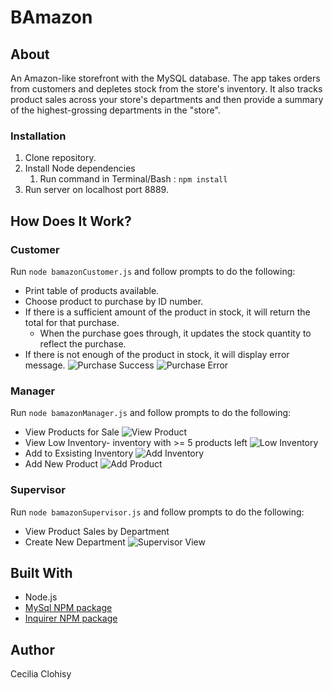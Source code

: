 # BAmazon

## About 
An Amazon-like storefront with the MySQL database. The app takes orders from customers and depletes stock from the store's inventory. It also tracks product sales across your store's departments and then provide a summary of the highest-grossing departments in the "store".

### Installation
1. Clone repository.
1. Install Node dependencies 
    1. Run command in Terminal/Bash :
    `npm install`
1. Run server on localhost port 8889.

## How Does It Work?

### Customer 
Run `node bamazonCustomer.js` and follow prompts to do the following: 
* Print  table of products available.
* Choose product to purchase by ID number.
* If there is a sufficient amount of the product in stock, it will return the total for that purchase.
    * When the purchase goes through, it updates the stock quantity to reflect the purchase.
* If there is not enough of the product in stock, it will display error message.
![Purchase Success](/images/custPurchase.jpg)  ![Purchase Error](/images/purchaseErr.jpg)

### Manager
Run `node bamazonManager.js` and follow prompts to do the following: 
* View Products for Sale
![View Product](/images/mView.jpg)
* View Low Inventory- inventory with >= 5 products left 
![Low Inventory](/images/lowInventory.jpg)
* Add to Exsisting Inventory
![Add Inventory](/images/addInventory.jpg)
* Add New Product
![Add Product](/images/addProduct.jpg)

### Supervisor 
Run `node bamazonSupervisor.js` and follow prompts to do the following:
* View Product Sales by Department
* Create New Department
![Supervisor View](/images/supView.jpg)

## Built With
* Node.js
* [MySql NPM package](https://www.npmjs.com/package/mysql)
* [Inquirer NPM package]( https://www.npmjs.com/package/inquirer)

## Author 
Cecilia Clohisy

